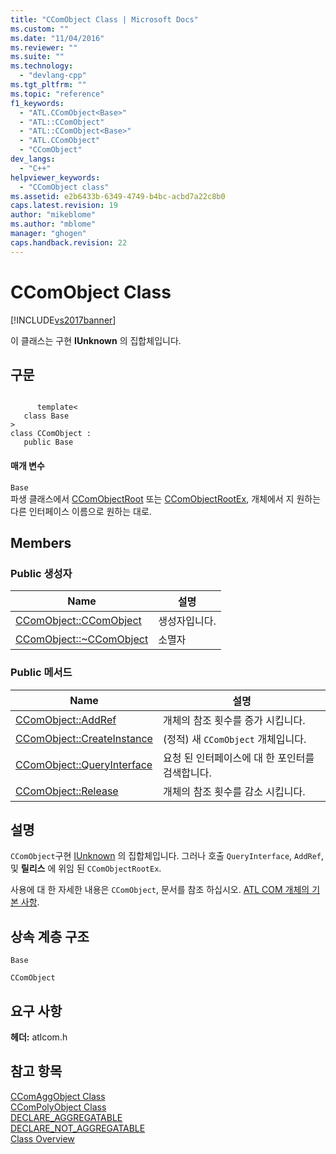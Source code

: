 ```yaml
---
title: "CComObject Class | Microsoft Docs"
ms.custom: ""
ms.date: "11/04/2016"
ms.reviewer: ""
ms.suite: ""
ms.technology: 
  - "devlang-cpp"
ms.tgt_pltfrm: ""
ms.topic: "reference"
f1_keywords: 
  - "ATL.CComObject<Base>"
  - "ATL::CComObject"
  - "ATL::CComObject<Base>"
  - "ATL.CComObject"
  - "CComObject"
dev_langs: 
  - "C++"
helpviewer_keywords: 
  - "CComObject class"
ms.assetid: e2b6433b-6349-4749-b4bc-acbd7a22c8b0
caps.latest.revision: 19
author: "mikeblome"
ms.author: "mblome"
manager: "ghogen"
caps.handback.revision: 22
---
```

# CComObject Class
[!INCLUDE[vs2017banner](../../assembler/inline/includes/vs2017banner.md)]

이 클래스는 구현  **IUnknown** 의 집합체입니다.  
  
## 구문  
  
```  
  
      template<  
   class Base   
>  
class CComObject :  
   public Base  
```  
  
#### 매개 변수  
 `Base`  
 파생 클래스에서  [CComObjectRoot](../../atl/reference/ccomobjectroot-class.md) 또는  [CComObjectRootEx](../../atl/reference/ccomobjectrootex-class.md), 개체에서 지 원하는 다른 인터페이스 이름으로 원하는 대로.  
  
## Members  
  
### Public 생성자  
  
|Name|설명|  
|----------|--------|  
|[CComObject::CComObject](../Topic/CComObject::CComObject.md)|생성자입니다.|  
|[CComObject::~CComObject](../Topic/CComObject::~CComObject.md)|소멸자|  
  
### Public 메서드  
  
|Name|설명|  
|----------|--------|  
|[CComObject::AddRef](../Topic/CComObject::AddRef.md)|개체의 참조 횟수를 증가 시킵니다.|  
|[CComObject::CreateInstance](../Topic/CComObject::CreateInstance.md)|\(정적\) 새 `CComObject` 개체입니다.|  
|[CComObject::QueryInterface](../Topic/CComObject::QueryInterface.md)|요청 된 인터페이스에 대 한 포인터를 검색합니다.|  
|[CComObject::Release](../Topic/CComObject::Release.md)|개체의 참조 횟수를 감소 시킵니다.|  
  
## 설명  
 `CComObject`구현  [IUnknown](http://msdn.microsoft.com/library/windows/desktop/ms680509) 의 집합체입니다.  그러나 호출 `QueryInterface`, `AddRef`, 및  **릴리스** 에 위임 된 `CComObjectRootEx`.  
  
 사용에 대 한 자세한 내용은 `CComObject`, 문서를 참조 하십시오.  [ATL COM 개체의 기본 사항](../../atl/fundamentals-of-atl-com-objects.md).  
  
## 상속 계층 구조  
 `Base`  
  
 `CComObject`  
  
## 요구 사항  
 **헤더:**  atlcom.h  
  
## 참고 항목  
 [CComAggObject Class](../../atl/reference/ccomaggobject-class.md)   
 [CComPolyObject Class](../../atl/reference/ccompolyobject-class.md)   
 [DECLARE\_AGGREGATABLE](../Topic/DECLARE_AGGREGATABLE.md)   
 [DECLARE\_NOT\_AGGREGATABLE](../Topic/DECLARE_NOT_AGGREGATABLE.md)   
 [Class Overview](../../atl/atl-class-overview.md)